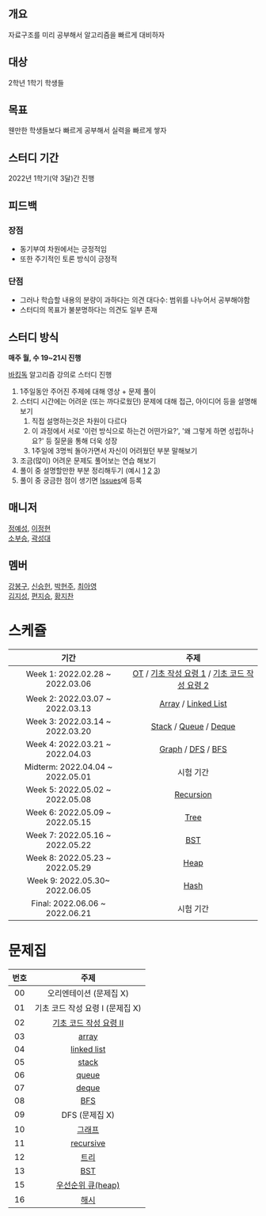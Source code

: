 ## 개요

자료구조를 미리 공부해서 알고리즘을 빠르게 대비하자

## 대상

2학년 1학기 학생들

## 목표

웬만한 학생들보다 빠르게 공부해서 실력을 빠르게 쌓자

## 스터디 기간
2022년 1학기(약 3달)간 진행

## 피드백
### 장점
  - 동기부여 차원에서는 긍정적임
  - 또한 주기적인 토론 방식이 긍정적
### 단점
  - 그러나 학습할 내용의 분량이 과하다는 의견 대다수: 범위를 나누어서 공부해야함
  - 스터디의 목표가 불분명하다는 의견도 일부 존재

## 스터디 방식

**매주 월, 수 19~21시 진행**

[바킹독](https://blog.encrypted.gg/) 알고리즘 강의로 스터디 진행

1. 1주일동안 주어진 주제에 대해 영상 + 문제 풀이
2. 스터디 시간에는 어려운 (또는 까다로웠던) 문제에 대해 접근, 아이디어 등을 설명해보기
   1. 직접 설명하는것은 차원이 다르다
   2. 이 과정에서 서로 '이런 방식으로 하는건 어떤가요?', '왜 그렇게 하면 성립하나요?' 등 질문을 통해 더욱 성장
   3. 1주일에 3명씩 돌아가면서 자신이 어려웠던 부분 말해보기
3. 조금(많이) 어려운 문제도 풀어보는 연습 해보기
4. 풀이 중 설명할만한 부분 정리해두기 (예시 [1](https://github.com/alps-jbnu/22ALPStudy/blob/master/Data_Structure/Code/rkdbq/README.md) [2](https://github.com/alps-jbnu/22ALPStudy/blob/master/Coding_Interview/Code/Sabro98/Hash/README.md) [3](https://github.com/alps-jbnu/22ALPStudy/blob/master/Coding_Interview/Code/copyrat90/README.md))
5. 풀이 중 궁금한 점이 생기면 [Issues](https://github.com/alps-jbnu/22ALPStudy/issues)에 등록

## 매니저

[정예성](https://github.com/alps-jbnu/22ALPStudy/tree/master/Data_Structure/Code/jys-jeong), [이정현](https://github.com/alps-jbnu/22ALPStudy/tree/master/Data_Structure/Code/AFpine)  
[소부승](https://github.com/alps-jbnu/22ALPStudy/tree/master/Data_Structure/Code/bootkorea), [곽성대](https://github.com/alps-jbnu/22ALPStudy/tree/master/Data_Structure/Code/Santam)

## 멤버

[강봉구](https://github.com/alps-jbnu/22ALPStudy/tree/master/Data_Structure/Code/rkdbq), [신승헌](https://github.com/alps-jbnu/22ALPStudy/tree/master/Data_Structure/Code/tlstmdgjs), [박현주](https://github.com/alps-jbnu/22ALPStudy/tree/master/Data_Structure/Code/Zoe305), [최아영](https://github.com/alps-jbnu/22ALPStudy/tree/master/Data_Structure/Code/IMAYOUNG)  
[김지성](https://github.com/alps-jbnu/22ALPStudy/tree/master/Data_Structure/Code/zs0057), [편지승](https://github.com/alps-jbnu/22ALPStudy/tree/master/Data_Structure/Code/vuswltmd), [황지찬](https://github.com/alps-jbnu/22ALPStudy/tree/master/Data_Structure/Code/JC-arl)

# 스케쥴

|     기간     |                                                                                               주제                                                                                               |
| :---------------------: | :----------------------------------------------------------------------------------------------------------------------------------------------------------------------------------------------: |
| Week 1: 2022.02.28 ~ 2022.03.06 | [OT](https://blog.encrypted.gg/921?category=773649) / [기초 작성 요령 1](https://blog.encrypted.gg/922?category=773649) / [기초 코드 작성 요령 2](https://blog.encrypted.gg/923?category=773649) |
| Week 2: 2022.03.07 ~ 2022.03.13 |                                      [Array](https://blog.encrypted.gg/927?category=773649) / [Linked List](https://blog.encrypted.gg/932?category=773649)                                       |
| Week 3: 2022.03.14 ~ 2022.03.20 |             [Stack](https://blog.encrypted.gg/933?category=773649) / [Queue](https://blog.encrypted.gg/934?category=773649) / [Deque](https://blog.encrypted.gg/935?category=773649)             |
| Week 4: 2022.03.21 ~ 2022.04.03 |              [Graph](https://blog.encrypted.gg/1016?category=773649) / [DFS](https://blog.encrypted.gg/942?category=773649) / [BFS](https://blog.encrypted.gg/941?category=773649)               |                                                         |
| Midterm: 2022.04.04 ~ 2022.05.01 |                                                                                            시험 기간                                                                                             |
| Week 5: 2022.05.02 ~ 2022.05.08 |                                                                    [Recursion](https://blog.encrypted.gg/943?category=773649) 
| Week 6: 2022.05.09 ~ 2022.05.15 |                                          [Tree](https://blog.encrypted.gg/1019?category=773649)                                          |
| Week 7: 2022.05.16 ~ 2022.05.22 |                                                                      [BST](https://blog.encrypted.gg/1013?category=773649)                                                                      |
| Week 8:  2022.05.23 ~ 2022.05.29       |                                                                      [Heap](https://blog.encrypted.gg/1015?category=773649)                                                                    |
| Week 9:  2022.05.30~ 2022.06.05       |                                                   [Hash](https://blog.encrypted.gg/1009?category=773649)  
| Final: 2022.06.06 ~ 2022.06.21 |                                                                                            시험 기간                                                                                             |

# 문제집

| 번호 |                                                    주제                                                    |
| :--: | :--------------------------------------------------------------------------------------------------------: |
|  00  |                                          오리엔테이션 (문제집 X)                                           |
|  01  |                                      기초 코드 작성 요령 I (문제집 X)                                      |
|  02  | [기초 코드 작성 요령 II](https://github.com/encrypted-def/basic-algo-lecture/blob/master/workbook/0x03.md) |
|  03  |         [array](https://github.com/encrypted-def/basic-algo-lecture/blob/master/workbook/0x03.md)          |
|  04  |      [linked list](https://github.com/encrypted-def/basic-algo-lecture/blob/master/workbook/0x04.md)       |
|  05  |         [stack](https://github.com/encrypted-def/basic-algo-lecture/blob/master/workbook/0x05.md)          |
|  06  |         [queue](https://github.com/encrypted-def/basic-algo-lecture/blob/master/workbook/0x06.md)          |
|  07  |         [deque](https://github.com/encrypted-def/basic-algo-lecture/blob/master/workbook/0x07.md)          |
|  08  |          [BFS](https://github.com/encrypted-def/basic-algo-lecture/blob/master/workbook/0x09.md)           |
|  09  |                                               DFS (문제집 X)                                               |
|  10  |         [그래프](https://github.com/encrypted-def/basic-algo-lecture/blob/master/workbook/0x18.md)         |
|  11  |       [recursive](https://github.com/encrypted-def/basic-algo-lecture/blob/master/workbook/0x0B.md)        |
|  12  |          [트리](https://github.com/encrypted-def/basic-algo-lecture/blob/master/workbook/0x19.md)          |
|  13  |          [BST](https://github.com/encrypted-def/basic-algo-lecture/blob/master/workbook/0x16.md)           |
|  15  |   [우선순위 큐(heap)](https://github.com/encrypted-def/basic-algo-lecture/blob/master/workbook/0x17.md)    |
|  16  |          [해시](https://github.com/encrypted-def/basic-algo-lecture/blob/master/workbook/0x15.md)          |
